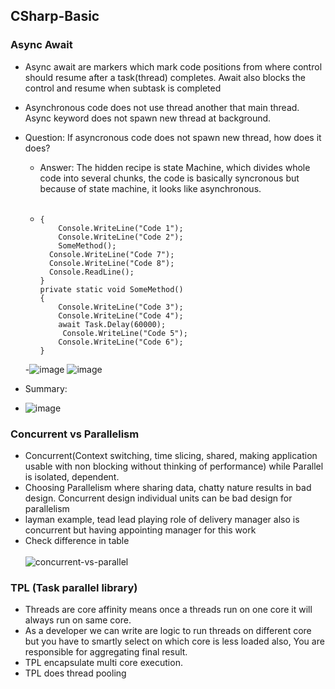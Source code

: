 
## CSharp-Basic 

### Async Await
- Async await are markers which mark code positions from where control should resume after a task(thread) completes. Await also blocks the control and resume when subtask is completed
- Asynchronous code does not use thread another that main thread. Async keyword does not spawn new thread at background.
- Question: If asyncronous code does not spawn new thread, how does it does? 
  - Answer: The hidden recipe is state Machine, which divides whole code into several chunks, the code is basically syncronous but because of state machine, it looks like asynchronous. <br/><br/>
  - ``` public static void main(string[] args)
    { 
	    Console.WriteLine("Code 1");
	    Console.WriteLine("Code 2");
	    SomeMethod();
      Console.WriteLine("Code 7");
      Console.WriteLine("Code 8");
      Console.ReadLine();
    }
    private static void SomeMethod()
    { 
	    Console.WriteLine("Code 3");
	    Console.WriteLine("Code 4");
	    await Task.Delay(60000);
	     Console.WriteLine("Code 5");
	    Console.WriteLine("Code 6");
    }
  -![image](https://user-images.githubusercontent.com/51902571/141487800-8cac9675-5759-42a3-96c7-45975df117c7.png)
  ![image](https://user-images.githubusercontent.com/51902571/141489655-9d5d4c46-4eb7-4c4c-8412-2d40f0a2d8b4.png)

- Summary: 
- ![image](https://user-images.githubusercontent.com/51902571/141489546-819ea854-b961-4b9d-88fc-27f03cc02158.png)



### Concurrent vs Parallelism
- Concurrent(Context switching, time slicing, shared, making application usable with non blocking without thinking of performance) while Parallel is isolated, dependent.
- Choosing Parallelism where sharing data, chatty nature results in bad design. Concurrent design individual units can be bad design for parallelism
- layman example, tead lead playing role of delivery manager also is concurrent but having appointing manager for this work
- Check difference in table<br/><br/>
  ![concurrent-vs-parallel](https://user-images.githubusercontent.com/51902571/141477019-fbeee552-cfe9-4afc-90c3-5031d2a3b5a3.png)
  
### TPL (Task parallel library)
- Threads are core affinity means once a threads run on one core it will always run on same core.
- As a developer we can write are logic to run threads on different core but you have to smartly select on which core is less loaded also, You are responsible for aggregating final result.
- TPL encapsulate multi core execution.
- TPL does thread pooling


